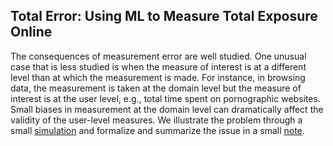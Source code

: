 ## Total Error: Using ML to Measure Total Exposure Online

The consequences of measurement error are well studied. One unusual case that is less studied is when the measure of interest is at a different level than at which the measurement is made. For instance, in browsing data, the measurement is taken at the domain level but the measure of interest is at the user level, e.g., total time spent on pornographic websites. Small biases in measurement at the domain level can dramatically affect the validity of the user-level measures. We illustrate the problem through a small [simulation](sim_total_error.md) and formalize and summarize the issue in a small [note](total_error.pdf).

